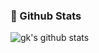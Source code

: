 ### 🙋 Github Stats

![gk's github stats](https://github-readme-stats.vercel.app/api/?username=Vincent0700&show_icons=true&hide_title=true&theme=tokyonight)
